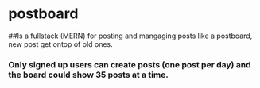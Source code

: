 # postboard
##Is a fullstack (MERN) for posting and mangaging posts like a postboard, new post get ontop of old ones.

### Only signed up users can create posts (one post per day) and the board could show 35 posts at a time.

